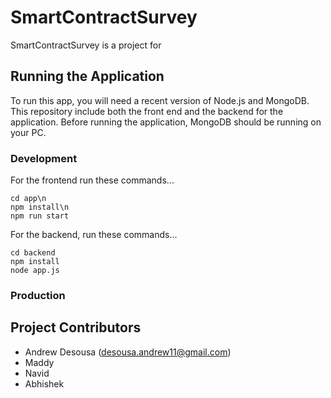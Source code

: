 # SmartContractSurvey
SmartContractSurvey is a project for 




## Running the  Application
To run this app, you will need a recent version of Node.js and MongoDB. This repository include both the front end and the backend for the application. Before running the application, MongoDB should be running on your PC. 



### Development
For the frontend run these commands...
```
cd app\n
npm install\n
npm run start
```

For the backend, run these commands... 
```
cd backend
npm install
node app.js
```

### Production


## Project Contributors
* Andrew Desousa (desousa.andrew11@gmail.com)
* Maddy
* Navid
* Abhishek
